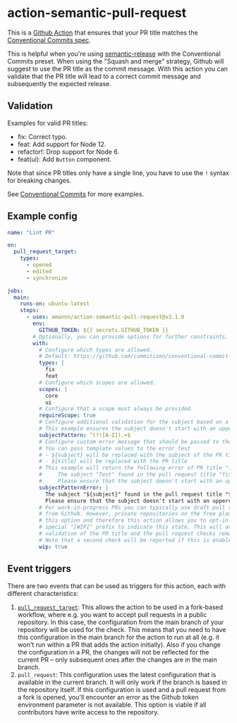 # action-semantic-pull-request

This is a [Github Action](https://github.com/features/actions) that ensures that your PR title matches the [Conventional Commits spec](https://www.conventionalcommits.org/).

This is helpful when you're using [semantic-release](https://github.com/semantic-release/semantic-release) with the Conventional Commits preset. When using the "Squash and merge" strategy, Github will suggest to use the PR title as the commit message. With this action you can validate that the PR title will lead to a correct commit message and subsequently the expected release.

## Validation

Examples for valid PR titles:
- fix: Correct typo.
- feat: Add support for Node 12.
- refactor!: Drop support for Node 6.
- feat(ui): Add `Button` component.

Note that since PR titles only have a single line, you have to use the `!` syntax for breaking changes.

See [Conventional Commits](https://www.conventionalcommits.org/) for more examples.

## Example config

```yml
name: "Lint PR"

on:
  pull_request_target:
    types:
      - opened
      - edited
      - synchronize

jobs:
  main:
    runs-on: ubuntu-latest
    steps:
      - uses: amannn/action-semantic-pull-request@v3.1.0
        env:
          GITHUB_TOKEN: ${{ secrets.GITHUB_TOKEN }}
        # Optionally, you can provide options for further constraints.
        with:
          # Configure which types are allowed.
          # Default: https://github.com/commitizen/conventional-commit-types
          types: |
            fix
            feat
          # Configure which scopes are allowed.
          scopes: |
            core
            ui
          # Configure that a scope must always be provided.
          requireScope: true
          # Configure additional validation for the subject based on a regex.
          # This example ensures the subject doesn't start with an uppercase character.
          subjectPattern: ^(?![A-Z]).+$
          # Configure custom error message that should be passed to the logs to better describe the error thrown by subject pattern validation.
          # You can pass template values to the error test
          # - ${subject} will be replaced with the subject of the PR title
          # - ${title} will be replaced with the PR title
          # This example will return the following error of PR title "fix(core): Test": 
          #     The subject "Test" found in the pull request title "fix(core): Test" didn't match the configured pattern.
          #     Please ensure that the subject doesn't start with an uppercase character.
          subjectPatternError: |
            The subject "${subject}" found in the pull request title "${title}" didn't match the configured pattern.
            Please ensure that the subject doesn't start with an uppercase character.
          # For work-in-progress PRs you can typically use draft pull requests 
          # from Github. However, private repositories on the free plan don't have 
          # this option and therefore this action allows you to opt-in to using the 
          # special "[WIP]" prefix to indicate this state. This will avoid the 
          # validation of the PR title and the pull request checks remain pending.
          # Note that a second check will be reported if this is enabled.
          wip: true
```

## Event triggers

There are two events that can be used as triggers for this action, each with different characteristics:

1. [`pull_request_target`](https://github.blog/2020-08-03-github-actions-improvements-for-fork-and-pull-request-workflows/): This allows the action to be used in a fork-based workflow, where e.g. you want to accept pull requests in a public repository. In this case, the configuration from the main branch of your repository will be used for the check. This means that you need to have this configuration in the main branch for the action to run at all (e.g. it won't run within a PR that adds the action initially). Also if you change the configuration in a PR, the changes will not be reflected for the current PR – only subsequent ones after the changes are in the main branch.
2. `pull_request`: This configuration uses the latest configuration that is available in the current branch. It will only work if the branch is based in the repository itself. If this configuration is used and a pull request from a fork is opened, you'll encounter an error as the Github token environment parameter is not available. This option is viable if all contributors have write access to the repository.
